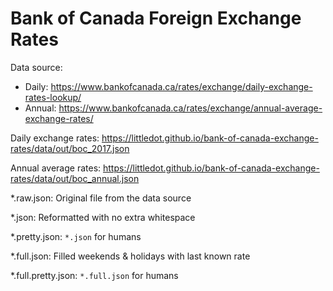 # Bank of Canada Foreign Exchange Rates

Data source: 
- Daily: https://www.bankofcanada.ca/rates/exchange/daily-exchange-rates-lookup/
- Annual: https://www.bankofcanada.ca/rates/exchange/annual-average-exchange-rates/

Daily exchange rates: https://littledot.github.io/bank-of-canada-exchange-rates/data/out/boc_2017.json

Annual average rates: https://littledot.github.io/bank-of-canada-exchange-rates/data/out/boc_annual.json

*.raw.json: Original file from the data source

*.json: Reformatted with no extra whitespace

*.pretty.json: `*.json` for humans

*.full.json: Filled weekends & holidays with last known rate

*.full.pretty.json: `*.full.json` for humans

